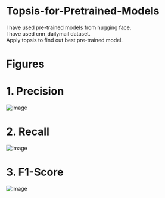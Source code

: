 # Topsis-for-Pretrained-Models
I have used pre-trained models from hugging face.<br>
I have used cnn_dailymail dataset.<br>
Apply topsis to find out best pre-trained model.<br>

# Figures
# 1. Precision

![image](https://github.com/yash9719/Topsis-for-Pretrained-Models/assets/109555715/0c875c58-121c-46bd-9aaa-e517d1dac044)

# 2. Recall

![image](https://github.com/yash9719/Topsis-for-Pretrained-Models/assets/109555715/0ee06f1f-765d-4dfa-bee1-f688e8c05cc4)


# 3. F1-Score

![image](https://github.com/yash9719/Topsis-for-Pretrained-Models/assets/109555715/4d4f2fe8-2877-4231-b645-064703198245)

